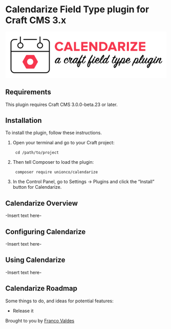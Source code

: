 # Calendarize Field Type plugin for Craft CMS 3.x

![Screenshot](resources/img/calendarize.png)

## Requirements

This plugin requires Craft CMS 3.0.0-beta.23 or later.

## Installation

To install the plugin, follow these instructions.

1. Open your terminal and go to your Craft project:

        cd /path/to/project

2. Then tell Composer to load the plugin:

        composer require unionco/calendarize

3. In the Control Panel, go to Settings → Plugins and click the “Install” button for Calendarize.

## Calendarize Overview

-Insert text here-

## Configuring Calendarize

-Insert text here-

## Using Calendarize

-Insert text here-

## Calendarize Roadmap

Some things to do, and ideas for potential features:

* Release it

Brought to you by [Franco Valdes](https://union.co)
